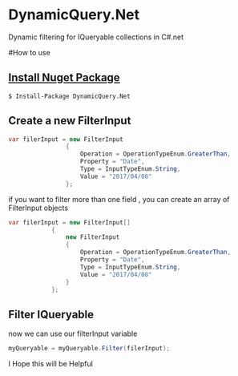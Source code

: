 # DynamicQuery.Net
Dynamic filtering for IQueryable collections in C#.net

#How to use

## [Install Nuget Package](https://www.nuget.org/packages/DynamicQuery.Net)
```
$ Install-Package DynamicQuery.Net
```
## Create a new FilterInput
```cs
var filerInput = new FilterInput
                {
                    Operation = OperationTypeEnum.GreaterThan,
                    Property = "Date",
                    Type = InputTypeEnum.String,
                    Value = "2017/04/08"
                };
```
if you want to filter more than one field , you can create an array of FilterInput objects
```cs
var filerInput = new FilterInput[]
            {
                new FilterInput
                {
                    Operation = OperationTypeEnum.GreaterThan,
                    Property = "Date",
                    Type = InputTypeEnum.String,
                    Value = "2017/04/08"
                }
            };
```
## Filter IQueryable

now we can use our filterInput variable



```cs
myQueryable = myQueryable.Filter(filerInput);
```



I Hope this will be Helpful
